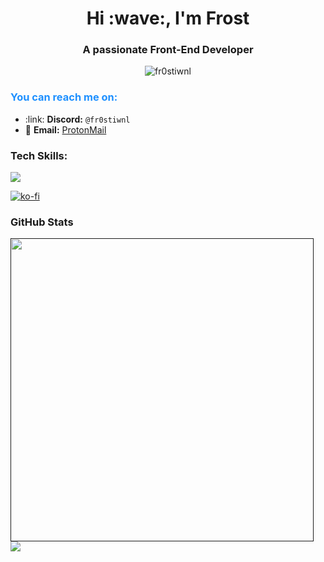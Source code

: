 <h1 align="center">Hi :wave:, I'm Frost</h1>
<h3 align="center">A passionate Front-End Developer</h3>

<p align="center"> <img src="https://komarev.com/ghpvc/?username=fr0stiwnl&label=Profile%20views&color=0e75b6&style=flat" alt="fr0stiwnl" /> </p>

<div align="left">
  <h3 style="color: #1E90FF;">You can reach me on:</h3>
  <ul>
    <li>:link: <strong>Discord:</strong> <code>@fr0stiwnl</code></li>
    <li>📧 <strong>Email:</strong> <a href="mailto:frostiwnl0@proton.me">ProtonMail</a></li>
  </ul>
</div>



<h3 align="left">Tech Skills:</h3>
<p align="left">
  <a href="https://fr0st.netlify.app">
    <img src="https://skillicons.dev/icons?i=html,css,js,python,linux,react,bootstrap,typescript,git,vscodium&perline=5" />
  </a>
</p>



[![ko-fi](https://ko-fi.com/img/githubbutton_sm.svg)](https://ko-fi.com/G2G8VK335)


### GitHub Stats
<a href="">
  <img align="center" width=485 src="https://github-readme-stats.vercel.app/api?username=fr0st-iwnl&theme=github_dark&count_private=true&show_icons=true&bg_color=1a1b27&text_color=38bdae" />
</a>
<a href="">
  <img align="center" src="https://github-readme-stats.vercel.app/api/top-langs/?username=fr0st-iwnl&layout=compact&theme=github_dark&langs_count=8&hide=Vim%20script,Emacs%20Lisp,CMake,Makefile,Yacc,Lex" >
</a>

